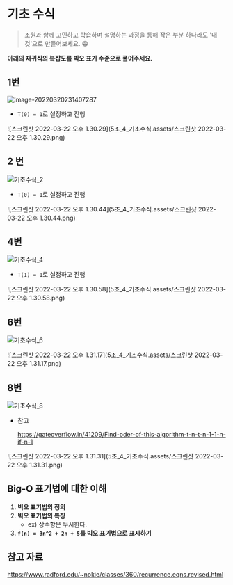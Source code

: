 # 기초 수식

> 조원과 함께 고민하고 학습하며 설명하는 과정을 통해 작은 부분 하나라도 '내 것'으로 만들어보세요. 😁



**아래의 재귀식의 복잡도를 빅오 표기 수준으로 풀어주세요.**



## 1번

![image-20220320231407287](5조_4_기초수식.assets/image-20220320231407287.png)

- `T(0) = 1`로 설정하고 진행

![스크린샷 2022-03-22 오후 1.30.29](5조_4_기초수식.assets/스크린샷 2022-03-22 오후 1.30.29.png)



## 2 번

![기초수식_2](5조_4_기초수식.assets/기초수식_2.PNG)

- `T(0) = 1`로 설정하고 진행

![스크린샷 2022-03-22 오후 1.30.44](5조_4_기초수식.assets/스크린샷 2022-03-22 오후 1.30.44.png)



## 4번

![기초수식_4](5조_4_기초수식.assets/기초수식_4.PNG)

- `T(1) = 1`로 설정하고 진행

![스크린샷 2022-03-22 오후 1.30.58](5조_4_기초수식.assets/스크린샷 2022-03-22 오후 1.30.58.png)




## 6번

![기초수식_6](5조_4_기초수식.assets/기초수식_6.PNG)

![스크린샷 2022-03-22 오후 1.31.17](5조_4_기초수식.assets/스크린샷 2022-03-22 오후 1.31.17.png)




## 8번

![기초수식_8](5조_4_기초수식.assets/기초수식_8.PNG)

- 참고

  https://gateoverflow.in/41209/Find-oder-of-this-algorithm-t-n-t-n-1-1-n-if-n-1

![스크린샷 2022-03-22 오후 1.31.31](5조_4_기초수식.assets/스크린샷 2022-03-22 오후 1.31.31.png)



## Big-O 표기법에 대한 이해

1. **빅오 표기법의 정의**
2. **빅오 표기법의 특징**
   - ex) 상수항은 무시한다.
3. **`f(n) = 3n^2 + 2n + 5`를 빅오 표기법으로 표시하기**






## 참고 자료

https://www.radford.edu/~nokie/classes/360/recurrence.eqns.revised.html                                        